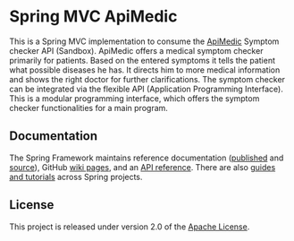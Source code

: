 # Spring MVC ApiMedic

This is a Spring MVC implementation to consume the [ApiMedic](https://apimedic.com/) Symptom checker API (Sandbox). ApiMedic offers a medical symptom checker primarily for patients. Based on the entered symptoms it tells the patient what possible diseases he has. It directs him to more medical information and shows the right doctor for further clarifications. The symptom checker can be integrated via the flexible API (Application Programming Interface). This is a modular programming interface, which offers the symptom checker functionalities for a main program.

## Documentation

The Spring Framework maintains reference documentation ([published](https://docs.spring.io/spring-framework/docs/current/spring-framework-reference/) and [source](src/docs/asciidoc)), GitHub [wiki pages](https://github.com/spring-projects/spring-framework/wiki), and an
[API reference](https://docs.spring.io/spring-framework/docs/current/javadoc-api/). There are also [guides and tutorials](https://spring.io/guides) across Spring projects.

## License

This project is released under version 2.0 of the [Apache License](https://www.apache.org/licenses/LICENSE-2.0).
